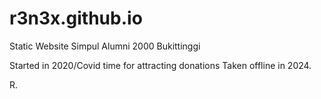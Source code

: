 # r3n3x.github.io
Static Website Simpul Alumni 2000 Bukittinggi

Started in 2020/Covid time for attracting donations
Taken offline in 2024.

R.
